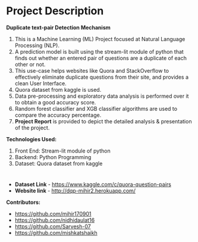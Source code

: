 # Project Description
**Duplicate text-pair Detection Mechanism**
1) This is a Machine Learning (ML) Project focused at Natural Language Processing (NLP).
2) A prediction model is built using the stream-lit module of python that finds out whether an entered pair of questions are a duplicate of each other or not.
3) This use-case helps websites like Quora and StackOverflow to effectively eliminate duplicate questions from their site, and provides a clean User Interface.
4) Quora dataset from kaggle is used.
5) Data pre-processing and exploratory data analysis is performed over it to obtain a good accuracy score.
6) Random forest classifier and XGB classifier algorithms are used to compare the accuracy percentage.
7) **Project Report** is provided to depict the detailed analysis & presentation of the project.

**Technologies Used:**
1. Front End: Stream-lit module of python
2. Backend: Python Programming
3. Dataset: Quora dataset from kaggle

#
- **Dataset Link** - https://www.kaggle.com/c/quora-question-pairs
- **Website link** - http://dqp-mihir2.herokuapp.com/

**Contributors:**
 - https://github.com/mihir170901
 - https://github.com/nidhidaulat16
 - https://github.com/Sarvesh-07
 - https://github.com/mishkatshaikh
